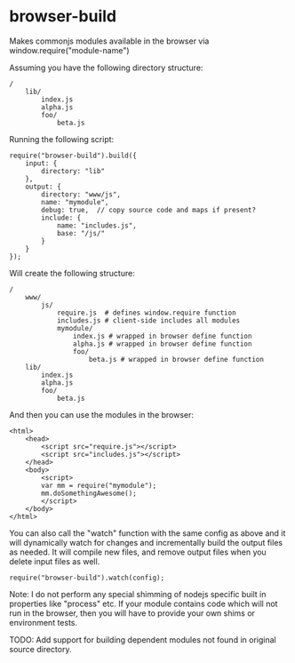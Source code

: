 browser-build
=============

Makes commonjs modules available in the browser via window.require("module-name")

Assuming you have the following directory structure:

    /
        lib/
            index.js
            alpha.js
            foo/
                beta.js

Running the following script:

    require("browser-build").build({
        input: {
            directory: "lib"
        },
        output: {
            directory: "www/js",
            name: "mymodule",
            debug: true,  // copy source code and maps if present?
            include: {
                name: "includes.js",
                base: "/js/"
            }
        }
    });

Will create the following structure:

    /
        www/
            js/
                require.js  # defines window.require function
                includes.js # client-side includes all modules
                mymodule/
                    index.js # wrapped in browser define function
                    alpha.js # wrapped in browser define function
                    foo/
                        beta.js # wrapped in browser define function
        lib/
            index.js
            alpha.js
            foo/
                beta.js

And then you can use the modules in the browser:

    <html>
        <head>
            <script src="require.js"></script>
            <script src="includes.js"></script>
        </head>
        <body>
            <script>
            var mm = require("mymodule");
            mm.doSomethingAwesome();
            </script>
        </body>
    </html>

You can also call the "watch" function with the same config as above and it will dynamically watch for changes and incrementally build the output files as needed.  It will compile new files, and remove output files when you delete input files as well.

    require("browser-build").watch(config);

Note: I do not perform any special shimming of nodejs specific built in properties like "process" etc.  If your module contains code which will not run in the browser, then you will have to provide your own shims or environment tests.

TODO: Add support for building dependent modules not found in original source directory.
